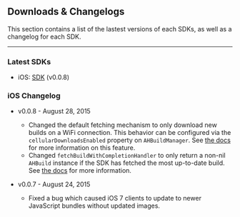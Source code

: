 
<h2>Downloads & Changelogs</h2>

This section contains a list of the lastest versions of each SDKs, as well as a changelog for each
SDK.

---

<h3 short-title='Latest SDKs'>Latest SDKs</h3>

- iOS: [SDK](https://www.dropbox.com/s/o0lyimm7qg5l7ay/AppHub.zip?dl=1) (v0.0.8)

<h3 short-title='iOS Changelog'>iOS Changelog</h3>

- v0.0.8 - August 28, 2015
  - Changed the default fetching mechanism to only download new builds on a WiFi connection. This
    behavior can be configured via the `cellularDownloadsEnabled` property on `AHBuildManager`. See
    [the docs](/docs/getting-started#docs-network-usage) for more information on this feature.
  - Changed `fetchBuildWithCompletionHandler` to only return a non-nil `AHBuild` instance if the SDK
    has fetched the most up-to-date build. See [the docs](/docs/getting-started#docs-polling-for-new-builds)
    for more information.

- v0.0.7 - August 24, 2015
  - Fixed a bug which caused iOS 7 clients to update to newer JavaScript bundles without updated images.
